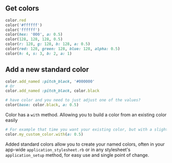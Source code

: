 ## Get colors

```ruby
color.red
color('#ffffff')
color('ffffff')
color(hex: '000', a: 0.5)
color(128, 128, 128, 0.5)
color(r: 128, g: 128, b: 128, a: 0.5)
color(red: 128, green: 128, blue: 128, alpha: 0.5)
color(h: 4, s: 3, b: 2, a: 1)
```
## Add a new standard color

```ruby
color.add_named :pitch_black, '#000000'
# Or
color.add_named :pitch_black, color.black

# have color and you need to just adjust one of the values?
color(base: color.black, a: 0.5)
```

Color has a `with` method.  Allowing you to build a color from an existing color easily

```ruby
# For example that time you want your existing color, but with a slight change
color.my_custom_color.with(a: 0.5)
```

Added standard colors allow you to create your named colors, often in your app-wide `application_stylesheet.rb` or in any stylesheet's `application_setup` method, for easy use and single point of change.
